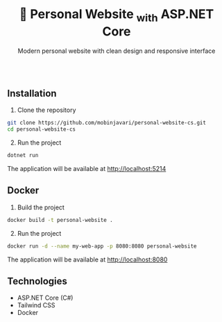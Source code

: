<div align="center">
    <h1>🌟 Personal Website <sub>with</sub> ASP.NET Core</h1>
    <p>
        Modern personal website with clean design and responsive interface
    </p>
    <br><br>
</div>

## Installation

1. Clone the repository

```bash
git clone https://github.com/mobinjavari/personal-website-cs.git
cd personal-website-cs
```

2. Run the project

```bash
dotnet run
```

The application will be available at [http://localhost:5214](http://localhost:5214)

## Docker

1. Build the project

```bash
docker build -t personal-website .
```

2. Run the project

```bash
docker run -d --name my-web-app -p 8080:8080 personal-website
```

The application will be available at [http://localhost:8080](http://localhost:8080)

## Technologies

- ASP.NET Core (C#)
- Tailwind CSS
- Docker
